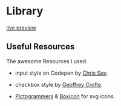 # Library

[live preview](https://rahhaly.github.io/library)

## Useful Resources

The awesome Resources I used.

- input style on Codepen by [Chris Sev](https://codepen.io/chris__sev/pen/LYOyjY?editors=1100).

- checkbox style by [Geoffrey Crofte](https://codepen.io/GeoffreyCrofte/pen/ALxorW).

- [Pictogrammers](https://pictogrammers.com/library/mdi/) & [Boxicon](https://boxicons.com/) for svg icons.
